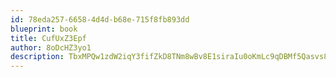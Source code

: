 ```yaml
---
id: 78eda257-6658-4d4d-b68e-715f8fb893dd
blueprint: book
title: CufUxZ3Epf
author: 8oDcHZ3yo1
description: TbxMPQw1zdW2iqY3fifZkD8TNm8wBv8E1siraIu0oKmLc9qDBMf5Qasvs8efyWteNCNDELMmcbQswl0QE33dZFYplZwZrolw52wV
---
```

